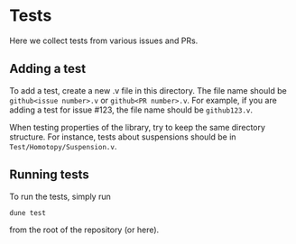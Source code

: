 # Tests

Here we collect tests from various issues and PRs.

## Adding a test

To add a test, create a new .v file in this directory. The file name should be
`github<issue number>.v` or `github<PR number>.v`. For example, if you are
adding a test for issue #123, the file name should be `github123.v`.

When testing properties of the library, try to keep the same directory
structure. For instance, tests about suspensions should be in
`Test/Homotopy/Suspension.v`.

## Running tests

To run the tests, simply run
```
dune test
```
from the root of the repository (or here).
 